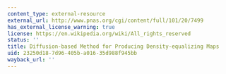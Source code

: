 ```yaml
---
content_type: external-resource
external_url: http://www.pnas.org/cgi/content/full/101/20/7499
has_external_license_warning: true
license: https://en.wikipedia.org/wiki/All_rights_reserved
status: ''
title: Diffusion-based Method for Producing Density-equalizing Maps
uid: 23250d18-7d96-405b-a016-35d988f945bb
wayback_url: ''
---
```

